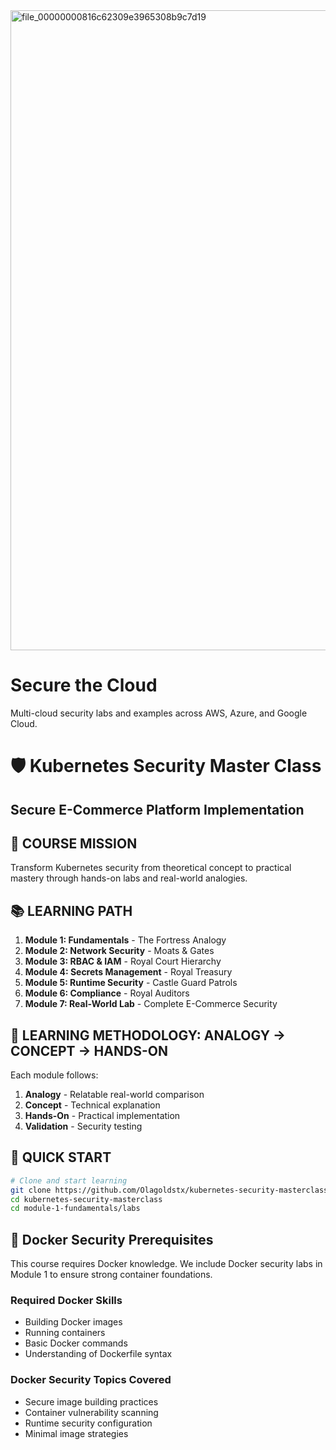 <img width="1024" height="1024" alt="file_00000000816c62309e3965308b9c7d19" src="https://github.com/user-attachments/assets/a64d42b9-f6d1-42ef-b414-0dfa264e2d89" />


# Secure the Cloud
Multi-cloud security labs and examples across AWS, Azure, and Google Cloud.

# 🛡️ Kubernetes Security Master Class
## Secure E-Commerce Platform Implementation

## 🎯 COURSE MISSION
Transform Kubernetes security from theoretical concept to practical mastery through hands-on labs and real-world analogies.

## 📚 LEARNING PATH
1. **Module 1: Fundamentals** - The Fortress Analogy
2. **Module 2: Network Security** - Moats & Gates
3. **Module 3: RBAC & IAM** - Royal Court Hierarchy
4. **Module 4: Secrets Management** - Royal Treasury
5. **Module 5: Runtime Security** - Castle Guard Patrols
6. **Module 6: Compliance** - Royal Auditors
7. **Module 7: Real-World Lab** - Complete E-Commerce Security

## 🏰 LEARNING METHODOLOGY: ANALOGY → CONCEPT → HANDS-ON
Each module follows:
1. **Analogy** - Relatable real-world comparison
2. **Concept** - Technical explanation
3. **Hands-On** - Practical implementation
4. **Validation** - Security testing

## 🚀 QUICK START
```bash
# Clone and start learning
git clone https://github.com/Olagoldstx/kubernetes-security-masterclass
cd kubernetes-security-masterclass
cd module-1-fundamentals/labs
```

## 🐳 Docker Security Prerequisites
This course requires Docker knowledge. We include Docker security labs in Module 1 to ensure strong container foundations.

### Required Docker Skills
- Building Docker images
- Running containers
- Basic Docker commands
- Understanding of Dockerfile syntax

### Docker Security Topics Covered
- Secure image building practices
- Container vulnerability scanning
- Runtime security configuration
- Minimal image strategies

